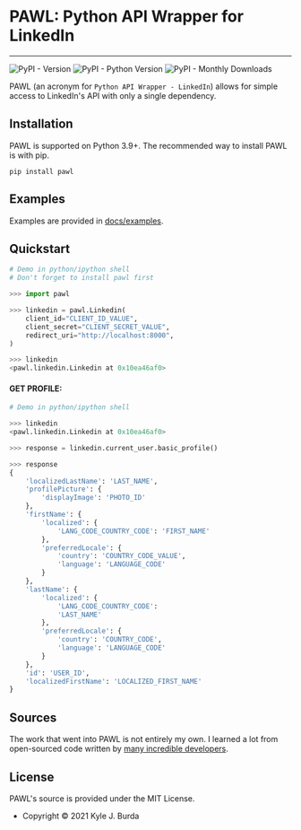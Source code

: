# PAWL: Python API Wrapper for LinkedIn

---

![PyPI - Version](https://img.shields.io/pypi/v/pawl?color=blue)
![PyPI - Python Version](https://img.shields.io/pypi/pyversions/pawl)
![PyPI - Monthly Downloads](https://img.shields.io/pypi/dm/pawl)

PAWL (an acronym for `Python API Wrapper - LinkedIn`) allows for simple access to LinkedIn's API with only a single dependency.

## Installation

PAWL is supported on Python 3.9+. The recommended way to install PAWL is with pip.

`pip install pawl`

## Examples

Examples are provided in [docs/examples](docs/examples).

## Quickstart

```python
# Demo in python/ipython shell
# Don't forget to install pawl first

>>> import pawl

>>> linkedin = pawl.Linkedin(
    client_id="CLIENT_ID_VALUE",
    client_secret="CLIENT_SECRET_VALUE",
    redirect_uri="http://localhost:8000",
)

>>> linkedin
<pawl.linkedin.Linkedin at 0x10ea46af0>
```

#### GET PROFILE:

```python
# Demo in python/ipython shell

>>> linkedin
<pawl.linkedin.Linkedin at 0x10ea46af0>

>>> response = linkedin.current_user.basic_profile()

>>> response
{
    'localizedLastName': 'LAST_NAME',
    'profilePicture': {
        'displayImage': 'PHOTO_ID'
    },
    'firstName': {
        'localized': {
            'LANG_CODE_COUNTRY_CODE': 'FIRST_NAME'
        },
        'preferredLocale': {
            'country': 'COUNTRY_CODE_VALUE',
            'language': 'LANGUAGE_CODE'
        }
    },
    'lastName': {
        'localized': {
            'LANG_CODE_COUNTRY_CODE':
            'LAST_NAME'
        },
        'preferredLocale': {
            'country': 'COUNTRY_CODE',
            'language': 'LANGUAGE_CODE'
        }
    },
    'id': 'USER_ID',
    'localizedFirstName': 'LOCALIZED_FIRST_NAME'
}
```

## Sources

The work that went into PAWL is not entirely my own. I learned a lot from open-sourced code written by [many incredible developers](docs/CREDITS.md).

## License

PAWL's source is provided under the MIT License.

- Copyright © 2021 Kyle J. Burda
